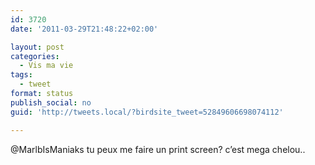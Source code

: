 ```yaml
---
id: 3720
date: '2011-03-29T21:48:22+02:00'

layout: post
categories:
  - Vis ma vie
tags:
  - tweet
format: status
publish_social: no
guid: 'http://tweets.local/?birdsite_tweet=52849606698074112'

---
```


@MarlbIsManiaks tu peux me faire un print screen? c’est mega chelou..